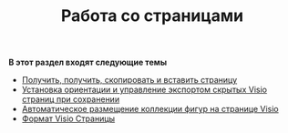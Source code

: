 ﻿---
title: Работа со страницами
type: docs
weight: 50
url: /ru/java/working-with-pages/
---
**В этот раздел входят следующие темы** 
- [Получить, получить, скопировать и вставить страницу](/diagram/ru/java/retrieve-get-copy-and-insert-a-page/)
- [Установка ориентации и управление экспортом скрытых Visio страниц при сохранении](/diagram/ru/java/set-orientation-and-control-the-export-of-hidden-visio-pages-on-saving/)
- [Автоматическое размещение коллекции фигур на странице Visio](/diagram/ru/java/auto-space-a-collection-of-shapes-in-the-visio-page/)
- [Формат Visio Страницы](/diagram/ru/java/format-visio-pages/)
